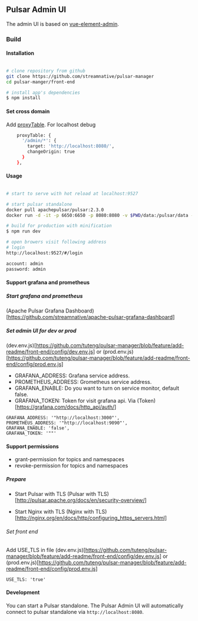 ## Pulsar Admin UI

The admin UI is based on [vue-element-admin](https://panjiachen.github.io/vue-element-admin/#/dashboard).

### Build

#### Installation


```bash

# clone repository from github
git clone https://github.com/streamnative/pulsar-manager
cd pulsar-manger/front-end

# install app's dependencies
$ npm install

```

#### Set cross domain
Add [proxyTable](https://github.com/streamnative/pulsar-manager/blob/master/front-end/config/index.js).
For localhost debug
```bash
    proxyTable: {
      '/admin/*': {
        target: 'http://localhost:8080/',
        changeOrigin: true
      }
    },
```

#### Usage

```bash

# start to serve with hot reload at localhost:9527

# start pulsar standalone
docker pull apachepulsar/pulsar:2.3.0
docker run -d -it -p 6650:6650 -p 8080:8080 -v $PWD/data:/pulsar/data --name pulsar-standalone apachepulsar/pulsar:2.3.0 bin/pulsar standalone

# build for production with minification
$ npm run dev

# open browers visit following address
# login
http://localhost:9527/#/login

account: admin
password: admin

```

#### Support grafana and prometheus

##### Start grafana and prometheus
(Apache Pulsar Grafana Dashboard)[https://github.com/streamnative/apache-pulsar-grafana-dashboard]

##### Set admin UI for dev or prod
(dev.env.js)[https://github.com/tuteng/pulsar-manager/blob/feature/add-readme/front-end/config/dev.env.js] or (prod.env.js)[https://github.com/tuteng/pulsar-manager/blob/feature/add-readme/front-end/config/prod.env.js]

* GRAFANA_ADDRESS: Grafana service address.
* PROMETHEUS_ADDRESS: Grometheus service address.
* GRAFANA_ENABLE: Do you want to turn on service monitor, default false.
* GRAFANA_TOKEN: Token for visit grafana api. Via (Token)[https://grafana.com/docs/http_api/auth/]
```
GRAFANA_ADDRESS: '"http://localhost:3000"',
PROMETHEUS_ADDRESS: '"http://localhost:9090"',
GRAFANA_ENABLE: 'false',
GRAFANA_TOKEN: '""'
```

#### Support permissions

* grant-permission for topics and namespaces
* revoke-permission for topics and namespaces

##### Prepare

* Start Pulsar with TLS
(Pulsar with TLS)[http://pulsar.apache.org/docs/en/security-overview/]

* Start Nginx with TLS
(Nginx with TLS)[http://nginx.org/en/docs/http/configuring_https_servers.html]

###### Set front end
Add USE_TLS in file (dev.env.js)[https://github.com/tuteng/pulsar-manager/blob/feature/add-readme/front-end/config/dev.env.js] or (prod.env.js)[https://github.com/tuteng/pulsar-manager/blob/feature/add-readme/front-end/config/prod.env.js]
```
USE_TLS: 'true'
```

#### Development

You can start a Pulsar standalone. The Pulsar Admin UI will automatically connect to pulsar standalone via `http://localhost:8080`.